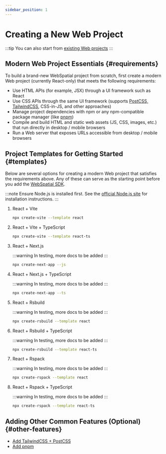 ```yaml
---
sidebar_position: 1
---
```


# Creating a New Web Project

:::tip
You can also start from [existing Web projects](/docs/development-guide/web-projects-that-support-webspatial/)
:::

## Modern Web Project Essentials {#requirements}

To build a brand-new WebSpatial project from scratch, first create a modern Web project (currently React-only) that meets the following requirements:

- Use HTML APIs (for example, JSX) through a UI framework such as React
- Use CSS APIs through the same UI framework (supports [PostCSS, TailwindCSS](/docs/development-guide/web-projects-that-support-webspatial/adding-tailwindcss-and-postcss), CSS-in-JS, and other approaches)
- Manage project dependencies with npm or any npm-compatible package manager (like [pnpm](/docs/development-guide/web-projects-that-support-webspatial/adding-pnpm))
- Compile and build HTML and static web assets (JS, CSS, images, etc.) that run directly in desktop / mobile browsers
- Run a Web server that exposes URLs accessible from desktop / mobile browsers

## Project Templates for Getting Started {#templates}

Below are several options for creating a modern Web project that satisfies the requirements above. Any of these can serve as the starting point before you add the [WebSpatial SDK](/docs/core-concepts/unique-concepts-in-webspatial.md#webspatial-sdk).

:::note
Ensure Node.js is installed first. See the [official Node.js site](https://nodejs.org/en/download) for installation instructions.
:::

1. React + Vite

   ```bash npm2yarn
   npx create-vite --template react
   ```

2. React + Vite + TypeScript

   ```bash npm2yarn
   npx create-vite --template react-ts
   ```

3. React + Next.js

   :::warning
   In testing, more docs to be added
   :::

   ```bash npm2yarn
   npx create-next-app --js
   ```

4. React + Next.js + TypeScript

   :::warning
   In testing, more docs to be added
   :::

   ```bash npm2yarn
   npx create-next-app --ts
   ```

5. React + Rsbuild

   :::warning
   In testing, more docs to be added
   :::

   ```bash npm2yarn
   npx create-rsbuild --template react
   ```

6. React + Rsbuild + TypeScript

   :::warning
   In testing, more docs to be added
   :::

   ```bash npm2yarn
   npx create-rsbuild --template react-ts
   ```

7. React + Rspack

   :::warning
   In testing, more docs to be added
   :::

   ```bash npm2yarn
   npx create-rspack --template react
   ```

8. React + Rspack + TypeScript

   :::warning
   In testing, more docs to be added
   :::

   ```bash npm2yarn
   npx create-rspack --template react-ts
   ```

## Adding Other Common Features (Optional) {#other-features}

- [Add TailwindCSS + PostCSS](/docs/development-guide/web-projects-that-support-webspatial/adding-tailwindcss-and-postcss)
- [Add pnpm](/docs/development-guide/web-projects-that-support-webspatial/adding-pnpm)
